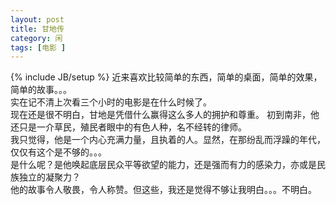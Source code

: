```yaml
---
layout: post
title: 甘地传
category: 闲
tags: [电影 ]
---
```

{% include JB/setup %}
近来喜欢比较简单的东西，简单的桌面，简单的效果，简单的故事。。。  
实在记不清上次看三个小时的电影是在什么时候了。    
现在还是很不明白，甘地是凭借什么赢得这么多人的拥护和尊重。 初到南非，他还只是一介草民，殖民者眼中的有色人种，名不经转的律师。  
我只觉得，他是一个内心充满力量，且执着的人。显然，在那纷乱而浮躁的年代，仅仅有这个是不够的。。。  
是什么呢？是他唤起底层民众平等欲望的能力，还是强而有力的感染力，亦或是民族独立的凝聚力？  
他的故事令人敬畏，令人称赞。但这些，我还是觉得不够让我明白。。。不明白。